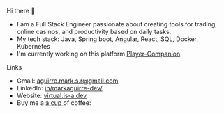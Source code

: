 Hi there 👋
* I am a Full Stack Engineer passionate about creating tools for trading, online casinos, and productivity based on daily tasks.
* My tech stack: Java, Spring boot, Angular, React, SQL, Docker, Kubernetes
* I'm currently working on this platform [Player-Companion](https://player-companion.com/)
  
Links
* Gmail: [aguirre.mark.s.r@gmail.com](mailto:aguirre.mark.s.r@gmail.com)
* LinkedIn: [in/markaguirre-dev/](https://www.linkedin.com/in/markaguirre-dev/)
* Website: [virtual.is-a.dev](https://virtual.is-a.dev)
* Buy me a [a cup ](buymeacoffee.com/moneypicker) of coffee: 
